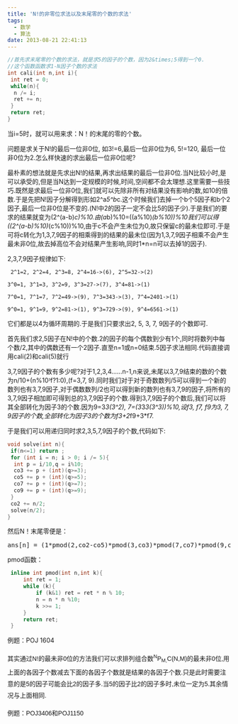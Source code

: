 ```yaml
---
title: 'N!的非零位求法以及末尾零的个数的求法'
tags:
  - 数学
  - 算法
date: 2013-08-21 22:41:13
---
```


```cpp
//首先求末尾零的个数的求法，就是求5的因子的个数，因为2&times;5得到一个0.
//这个函数函数求1-N因子个数的求法
int cali(int n,int i){
 int ret = 0;
 while(n){
  n /= i;
  ret += n;
 }
 return ret;
}
```

当i=5时，就可以用来求：N！的末尾的零的个数。

问题是求关于N!的最后一位非0位, 如3!=6,最后一位非0位为6, 5!=120, 最后一位非0位为2.怎么样快速的求出最后一位非0位呢?

最朴素的想法就是先求出N!的结果,再求出结果的最后一位非0位.当N比较小时,是可以承受的,但是当N达到一定规模的时候,时间,空间都不会太理想.这里需要一些技巧.既然是求最后一位非0位,我们就可以先除非所有对结果没有影响的数,如10的倍数.于是先把N!因子分解得到形如2^a*5^b*c.这个时候我们去掉一个b个5因子和b个2因子,最后一位非0位是不变的.(N!中2的因子一定不会比5的因子少).于是我们的要求的结果就变为(2^(a-b)*c)%10.由(a*b)%10=((a%10)*(b%10))%10我们可以得((2^(a-b)%10)*(c%10))%10,由于c不会产生未位为0,故只保留c的最未位即可.于是可将c转化为1,3,7,9因子的相乘得到的结果的最未位(因为1,3,7,9因子相乘不会产生最未非0位,故去掉高位不会对结果产生影响,同时1*n=n可以去掉1的因子).

2,3,7,9因子规律如下:

     2^1=2, 2^2=4, 2^3=8, 2^4=16->(6), 2^5=32->(2)

    3^0=1, 3^1=3, 3^2=9, 3^3=27->(7), 3^4=81->(1)

    7^0=1, 7^1=7, 7^2=49->(9), 7^3=343->(3), 7^4=2401->(1)

    9^0=1, 9^1=9, 9^2=81->(1), 9^3=729->(9), 9^4=6561->(1)

它们都是以4为循环周期的.于是我们只要求出2, 5, 3, 7, 9因子的个数即可.

首先我们求2,5因子在N!中的个数.2的因子的每个偶数到少有1个,同时将数列中每个数/2,其中的偶数还有一个2因子.直至n=1或n=0结束.5因子求法相同.代码直接调用cali(2)和cali(5)就行





3,7,9因子的个数有多少呢?对于1,2,3,4......n-1,n来说,未尾以3,7,9结束的数的个数为n/10+(n%10<span style="font-family: symbol; ">&sup3;</span>f?1:0),(f=3,7, 9).同时我们对于对于奇数数列/5可以得到一个新的数列也有3,7,9因子,对于偶数数列/2也可以得到新的数列也有3,7,9的因子,将所有的3,7,9因子相加即可得到总的3,7,9因子的个数.得到3,7,9因子的个数后,我们可以将其全部转化为因子3的个数.因为9=3*3(3^2), 7=(3*3*3(3^3))%10,设f3, f7, f9为3, 7, 9因子的个数,全部转化为因子3的个数为f3+2*f9+3*f7.

于是我们可以用递归同时求2,3,5,7,9因子的个数,代码如下:

```cpp
void solve(int n){
 if(n<=1) return ;
 for (int i = n; i > 0; i /= 5){
  int p = i/10,q = i%10;
  co3 += p + (int)(q>=3);
  co5 += p + (int)(q>=5);
  co7 += p + (int)(q>=7);
  co9 += p + (int)(q>=9);
 }
 co2 += n/2;
 solve(n/2);
}
```


 然后N！末尾零便是：

<pre class="brush:cpp">
ans[n] = (1*pmod(2,co2-co5)*pmod(3,co3)*pmod(7,co7)*pmod(9,co9))%10;</pre>

 pmod函数：

```cpp
 inline int pmod(int n,int k){
     int ret = 1;
     while (k){
         if (k&1) ret = ret * n % 10;
         n = n * n %10;
         k >>= 1;
     }
     return ret;
 }
```

 例题：POJ 1604


 <span style="font-family: Arial; font-size: 14px; line-height: 26px; orphans: 2; widows: 2;"> 其实通过N!的最未非0位的方法我们可以求排列组合数</span><sup style="font-family: Arial; line-height: 26px; orphans: 2; widows: 2;">N</sup><span style="font-family: Arial; font-size: 14px; line-height: 26px; orphans: 2; widows: 2;">P</span><sub style="font-family: Arial; line-height: 26px; orphans: 2; widows: 2;">M,</sub><span style="font-family: Arial; font-size: 14px; line-height: 26px; orphans: 2; widows: 2;">C(N,M)的最未非0位,用上面的各因子个数减去下面的各因子个数就是结果的各因子个数.只是此时需要注意的是5的因子可能会比2的因子多.当5的因子比2的因子多时,未位一定为5.其余情况与上面相同. </span>

 <font face="Arial"><span style="font-size: 14px; line-height: 26px;">例题：POJ3406和POJ1150
